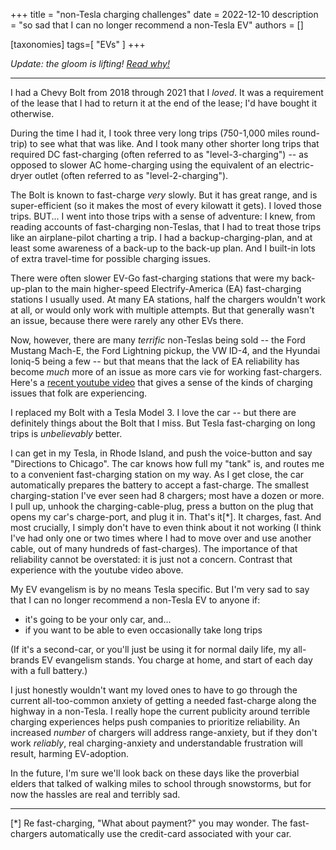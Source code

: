 +++
title = "non-Tesla charging challenges"
date = 2022-12-10
description = "so sad that I can no longer recommend a non-Tesla EV"
authors = []

[taxonomies]
tags=[ "EVs" ]
+++

_Update: the gloom is lifting! [Read why!](@/posts/2023-06-11__ok_again_to_buy_non-teslas.md)_

---

I had a Chevy Bolt from 2018 through 2021 that I _loved_. It was a requirement of the lease that I had to return it at the end of the lease; I'd have bought it otherwise.

During the time I had it, I took three very long trips (750-1,000 miles round-trip) to see what that was like. And I  took many other shorter long trips that required DC fast-charging (often referred to as "level-3-charging") --  as opposed to slower AC home-charging using the equivalent of an electric-dryer outlet (often referred to as "level-2-charging").

The Bolt is known to fast-charge _very_ slowly. But it has great range, and is super-efficient (so it makes the most of every kilowatt it gets). I loved those trips. BUT... I went into those trips with a sense of adventure: I knew, from reading accounts of fast-charging non-Teslas, that I had to treat those trips like an airplane-pilot charting a trip. I had a backup-charging-plan, and at least some awareness of a back-up to the back-up plan. And I built-in lots of extra travel-time for possible charging issues. 

There were often slower EV-Go fast-charging stations that were my back-up-plan to the main higher-speed Electrify-America (EA) fast-charging stations I usually used. At many EA stations, half the chargers wouldn't work at all, or would only work with multiple attempts. But that generally wasn't an issue, because there were rarely any other EVs there.

Now, however, there are many _terrific_ non-Teslas being sold -- the Ford Mustang Mach-E, the Ford Lightning pickup, the VW ID-4, and the Hyundai Ioniq-5 being a few -- but that means that the lack of EA reliability has become _much_ more of an issue as more cars vie for working fast-chargers. Here's a [recent youtube video](https://www.youtube.com/watch?v=K5Du81G4qHs) that gives a sense of the kinds of charging issues that folk are experiencing.

I replaced my Bolt with a Tesla Model 3. I love the car -- but there are definitely things about the Bolt that I miss. But Tesla fast-charging on long trips is _unbelievably_ better. 

I can get in my Tesla, in Rhode Island, and push the voice-button and say "Directions to Chicago". The car knows how full my "tank" is, and routes me to a convenient fast-charging station on my way. As I get close, the car automatically prepares the battery to accept a fast-charge. The smallest charging-station I've ever seen had 8 chargers; most have a dozen or more. I pull up, unhook the charging-cable-plug, press a button on the plug that opens my car's charge-port, and plug it in. That's it[*]. It charges, fast. And most crucially, I simply don't have to even think about it not working (I think I've had only one or two times where I had to move over and use another cable, out of many hundreds of fast-charges). The importance of that reliability cannot be overstated: it is just not a concern. Contrast that experience with the youtube video above.

My EV evangelism is by no means Tesla specific. But I'm very sad to say that I can no longer recommend a non-Tesla EV to anyone if:

- it's going to be your only car, and...
- if you want to be able to even occasionally take long trips

(If it's a second-car, or you'll just be using it for normal daily life, my all-brands EV evangelism stands. You charge at home, and start of each day with a full battery.)

I just honestly wouldn't want my loved ones to have to go through the current all-too-common anxiety of getting a needed fast-charge along the highway in a non-Tesla. I really hope the current publicity around terrible charging experiences helps push companies to prioritize reliability. An increased _number_ of chargers will address range-anxiety, but if they don't work _reliably_, real charging-anxiety and understandable frustration will result, harming EV-adoption.

In the future, I'm sure we'll look back on these days like the proverbial elders that talked of walking miles to school through snowstorms, but for now the hassles are real and terribly sad.

---

[*] Re fast-charging, "What about payment?" you may wonder. The fast-chargers automatically use the credit-card associated with your car.
